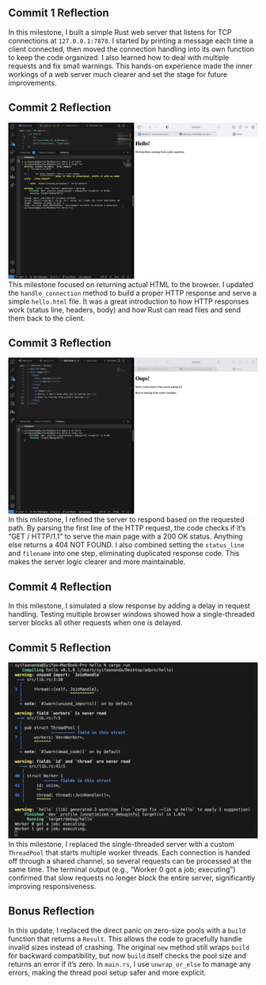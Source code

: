 ## Commit 1 Reflection

In this milestone, I built a simple Rust web server that listens for TCP connections at `127.0.0.1:7878`. I started by printing a message each time a client connected, then moved the connection handling into its own function to keep the code organized. I also learned how to deal with multiple requests and fix small warnings. This hands-on experience made the inner workings of a web server much clearer and set the stage for future improvements.

## Commit 2 Reflection

![commit 2 screenshot](./commit2.png)
This milestone focused on returning actual HTML to the browser. I updated the `handle_connection` method to build a proper HTTP response and serve a simple `hello.html` file. It was a great introduction to how HTTP responses work (status line, headers, body) and how Rust can read files and send them back to the client.

## Commit 3 Reflection

![commit 3 screenshot](./commit3.png)
In this milestone, I refined the server to respond based on the requested path. By parsing the first line of the HTTP request, the code checks if it’s “GET / HTTP/1.1” to serve the main page with a 200 OK status. Anything else returns a 404 NOT FOUND. I also combined setting the `status_line` and `filename` into one step, eliminating duplicated response code. This makes the server logic clearer and more maintainable.

## Commit 4 Reflection

In this milestone, I simulated a slow response by adding a delay in request handling. Testing multiple browser windows showed how a single-threaded server blocks all other requests when one is delayed. 

## Commit 5 Reflection

![commit 5 screenshot](./commit5.png)
In this milestone, I replaced the single-threaded server with a custom `ThreadPool` that starts multiple worker threads. Each connection is handed off through a shared channel, so several requests can be processed at the same time. The terminal output (e.g., “Worker 0 got a job; executing”) confirmed that slow requests no longer block the entire server, significantly improving responsiveness.

## Bonus Reflection

In this update, I replaced the direct panic on zero-size pools with a `build` function that returns a `Result`. This allows the code to gracefully handle invalid sizes instead of crashing. The original `new` method still wraps `build` for backward compatibility, but now `build` itself checks the pool size and returns an error if it’s zero. In `main.rs`, I use `unwrap_or_else` to manage any errors, making the thread pool setup safer and more explicit.